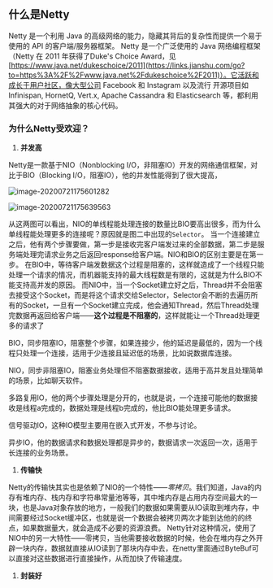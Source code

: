 ## 什么是Netty

Netty 是一个利用 Java 的高级网络的能力，隐藏其背后的复杂性而提供一个易于使用的 API 的客户端/服务器框架。
 Netty 是一个广泛使用的 Java 网络编程框架（Netty 在 2011 年获得了Duke's Choice Award，见[https://www.java.net/dukeschoice/2011](https://links.jianshu.com/go?to=https%3A%2F%2Fwww.java.net%2Fdukeschoice%2F2011)）。它活跃和成长于用户社区，像大型公司 Facebook 和 Instagram 以及流行 开源项目如 Infinispan, HornetQ, Vert.x, Apache Cassandra 和 Elasticsearch 等，都利用其强大的对于网络抽象的核心代码。



### 为什么Netty受欢迎？

1. **并发高**

Netty是一款基于NIO（Nonblocking I/O，非阻塞IO）开发的网络通信框架，对比于BIO（Blocking I/O，阻塞IO），他的并发性能得到了很大提高，

![image-20200721175601282](https://gitee.com/cdx_dayshow/picBed/raw/master/img/image-20200721175601282.png)

![image-20200721175639563](https://gitee.com/cdx_dayshow/picBed/raw/master/img/image-20200721175639563.png)

从这两图可以看出，NIO的单线程能处理连接的数量比BIO要高出很多，而为什么单线程能处理更多的连接呢？原因就是图二中出现的`Selector`。
 当一个连接建立之后，他有两个步骤要做，第一步是接收完客户端发过来的全部数据，第二步是服务端处理完请求业务之后返回response给客户端。NIO和BIO的区别主要是在第一步。
 在BIO中，等待客户端发数据这个过程是阻塞的，这样就造成了一个线程只能处理一个请求的情况，而机器能支持的最大线程数是有限的，这就是为什么BIO不能支持高并发的原因。
 而NIO中，当一个Socket建立好之后，Thread并不会阻塞去接受这个Socket，而是将这个请求交给Selector，Selector会不断的去遍历所有的Socket，一旦有一个Socket建立完成，他会通知Thread，然后Thread处理完数据再返回给客户端——**这个过程是不阻塞的**，这样就能让一个Thread处理更多的请求了



BIO，同步阻塞IO，阻塞整个步骤，如果连接少，他的延迟是最低的，因为一个线程只处理一个连接，适用于少连接且延迟低的场景，比如说数据库连接。

NIO，同步非阻塞IO，阻塞业务处理但不阻塞数据接收，适用于高并发且处理简单的场景，比如聊天软件。

多路复用IO，他的两个步骤处理是分开的，也就是说，一个连接可能他的数据接收是线程a完成的，数据处理是线程b完成的，他比BIO能处理更多请求。

信号驱动IO，这种IO模型主要用在嵌入式开发，不参与讨论。

异步IO，他的数据请求和数据处理都是异步的，数据请求一次返回一次，适用于长连接的业务场景。





1. **传输快**

Netty的传输快其实也是依赖了NIO的一个特性——*零拷贝*。我们知道，Java的内存有堆内存、栈内存和字符串常量池等等，其中堆内存是占用内存空间最大的一块，也是Java对象存放的地方，一般我们的数据如果需要从IO读取到堆内存，中间需要经过Socket缓冲区，也就是说一个数据会被拷贝两次才能到达他的的终点，如果数据量大，就会造成不必要的资源浪费。
 Netty针对这种情况，使用了NIO中的另一大特性——零拷贝，当他需要接收数据的时候，他会在堆内存之外开辟一块内存，数据就直接从IO读到了那块内存中去，在netty里面通过ByteBuf可以直接对这些数据进行直接操作，从而加快了传输速度。



1. **封装好**

